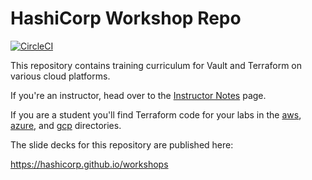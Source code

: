 # HashiCorp Workshop Repo

[![CircleCI](https://circleci.com/gh/hashicorp/workshops.svg?style=svg)](https://circleci.com/gh/hashicorp/workshops)

This repository contains training curriculum for Vault and Terraform on various cloud platforms.

If you're an instructor, head over to the [Instructor Notes](./INSTRUCTOR_NOTES.md) page.

If you are a student you'll find Terraform code for your labs in the [aws](./terraform/aws), [azure](./terraform/azure), and [gcp](./terraform/gcp) directories.

The slide decks for this repository are published here:

https://hashicorp.github.io/workshops
